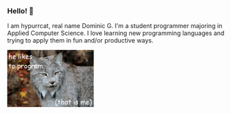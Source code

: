 ### Hello! 👋
I am hypurrcat, real name Dominic G.
I'm a student programmer majoring in Applied Computer Science.
I love learning new programming languages and trying to apply them in fun and/or productive ways.

<img src="gh.png" alt="Cute Lynx Pic" width="200">
